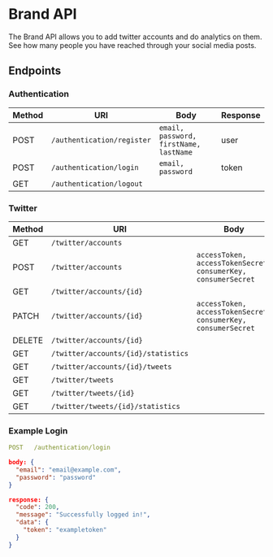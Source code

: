# Brand API

The Brand API allows you to add twitter accounts and do analytics on them. 
See how many people you have reached through your social media posts.

## Endpoints

### Authentication
| Method | URI | Body | Response |
| ------ | --- | ---- | -------- |
| POST | `/authentication/register` | `email, password, firstName, lastName` | user |   
| POST | `/authentication/login` | `email, password` | token |
| GET | `/authentication/logout` |

### Twitter
| Method | URI | Body | Response |
| ------ | --- | ---- | -------- |
| GET | `/twitter/accounts` | | accounts |
| POST | `/twitter/accounts` | `accessToken, accessTokenSecret, consumerKey, consumerSecret` | account |
| GET | `/twitter/accounts/{id}` | | account |
| PATCH | `/twitter/accounts/{id}` | `accessToken, accessTokenSecret, consumerKey, consumerSecret` | account |
| DELETE | `/twitter/accounts/{id}` |
| GET | `/twitter/accounts/{id}/statistics` | | accountStatistics |
| GET | `/twitter/accounts/{id}/tweets` | | tweets |
| GET | `/twitter/tweets` | | tweets |
| GET | `/twitter/tweets/{id}` | | tweet |
| GET | `/twitter/tweets/{id}/statistics` | | tweetStatistics |

### Example Login
```yml
POST   /authentication/login
```
```json
body: {
  "email": "email@example.com",
  "password": "password"
}
```
```json
response: {
  "code": 200,
  "message": "Successfully logged in!",
  "data": {
    "token": "exampletoken"
  }
}
```
